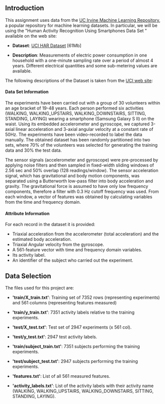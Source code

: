 ## Introduction

This assignment uses data from
the <a href="http://archive.ics.uci.edu/ml/">UC Irvine Machine
Learning Repository</a>, a popular repository for machine learning
datasets. In particular, we will be using the "Human Activity Recognition Using Smartphones 
Data Set " available on
the web site:


* <b>Dataset</b>: <a href="https://d396qusza40orc.cloudfront.net/getdata%2Fprojectfiles%2FUCI%20HAR%20Dataset.zip">UCI HAR Dataset</a> [61Mb]

* <b>Description</b>: Measurements of electric power consumption in
one household with a one-minute sampling rate over a period of almost
4 years. Different electrical quantities and some sub-metering values
are available.

The following descriptions of the Dataset is taken from the
<a href="https://archive.ics.uci.edu/ml/datasets/Individual+household+electric+power+consumption">UCI
web site</a>:

#### Data Set Information
The experiments have been carried out with a group of 30 volunteers within an age bracket of 19-48 years. Each person performed six activities (WALKING, WALKING_UPSTAIRS, WALKING_DOWNSTAIRS, SITTING, STANDING, LAYING) wearing a smartphone (Samsung Galaxy S II) on the waist. Using its embedded accelerometer and gyroscope, we captured 3-axial linear acceleration and 3-axial angular velocity at a constant rate of 50Hz. The experiments have been video-recorded to label the data manually. The obtained dataset has been randomly partitioned into two sets, where 70% of the volunteers was selected for generating the training data and 30% the test data.

The sensor signals (accelerometer and gyroscope) were pre-processed by applying noise filters and then sampled in fixed-width sliding windows of 2.56 sec and 50% overlap (128 readings/window). The sensor acceleration signal, which has gravitational and body motion components, was separated using a Butterworth low-pass filter into body acceleration and gravity. The gravitational force is assumed to have only low frequency components, therefore a filter with 0.3 Hz cutoff frequency was used. From each window, a vector of features was obtained by calculating variables from the time and frequency domain.


#### Attribute Information
For each record in the dataset it is provided:
- Triaxial acceleration from the accelerometer (total acceleration) and the estimated body acceleration.
- Triaxial Angular velocity from the gyroscope.
- A 561-feature vector with time and frequency domain variables.
- Its activity label.
- An identifier of the subject who carried out the experiment. 


## Data Selection
The files used for this project are:

* <b>'train/X_train.txt'</b>: Training set of 7352 rows (representing experiments) and 561 columns (representing features measured) 

* <b>'train/y_train.txt'</b>: 7351 activity labels relative to the training experiments.

* <b>'test/X_test.txt'</b>: Test set of 2947 experiments (x 561 col).

* <b>'test/y_test.txt'</b>: 2947 test activity labels.

* <b>'train/subject_train.txt'</b>: 7351 subjects performing the training experiments.

* <b>'test/subject_test.txt'</b>: 2947 subjects performing the training experiments.

* <b>'features.txt'</b>: List of all 561 measured features.

* <b>'activity_labels.txt'</b>: List of the activity labels with their activity name (WALKING, WALKING_UPSTAIRS, WALKING_DOWNSTAIRS, SITTING, STANDING, LAYING).

